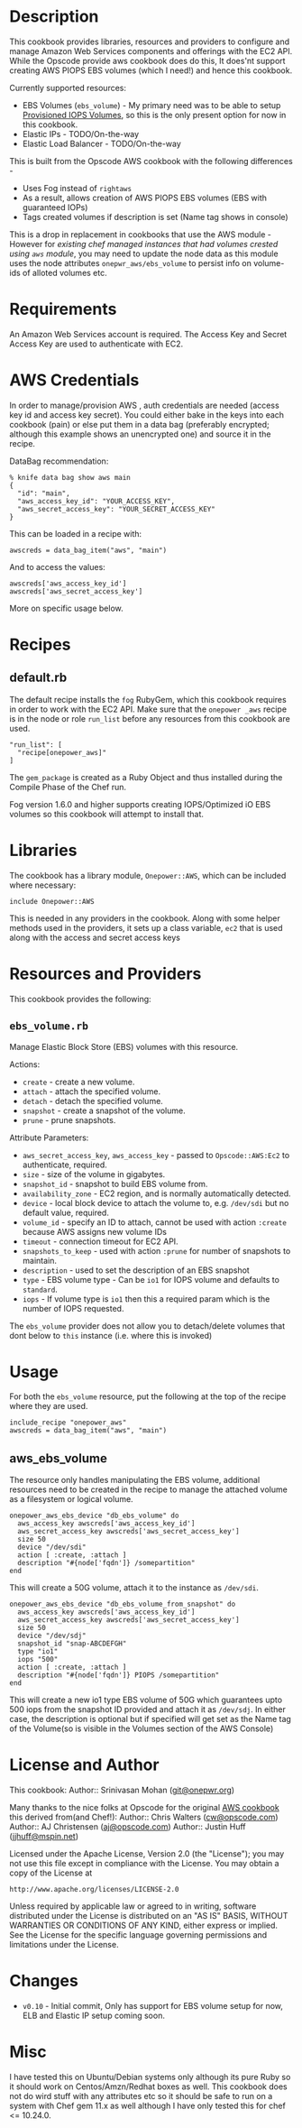 Description
===========

This cookbook provides libraries, resources and providers to configure and manage Amazon Web Services components and offerings with the EC2 API. While the Opscode provide aws cookbook does do this, It does'nt support creating AWS PIOPS EBS volumes (which I need!) and hence this cookbook. 

Currently supported resources:

* EBS Volumes (`ebs_volume`) - My primary need was to be able to setup [Provisioned IOPS Volumes](http://docs.aws.amazon.com/AWSEC2/latest/UserGuide/EBSPerformance.html#benchmark_piops), so this is the only present option for now in this cookbook.
* Elastic IPs - TODO/On-the-way
* Elastic Load Balancer - TODO/On-the-way

This is built from the Opscode AWS cookbook with the following differences -
* Uses Fog instead of `rightaws`
* As a result, allows creation of AWS PIOPS EBS volumes (EBS with guaranteed IOPs)
* Tags created volumes if description is set (Name tag shows in console)

This is a drop in replacement in cookbooks that use the AWS module - However for *existing chef managed instances that had volumes crested using `aws` module*, you may need to update the node data as this module uses the node attributes `onepwr_aws/ebs_volume` to persist info on volume-ids of alloted volumes etc.

Requirements
============

An Amazon Web Services account is required. The Access Key and Secret Access Key are used to authenticate with EC2.

AWS Credentials
===============

In order to manage/provision AWS , auth credentials are needed (access key id and access key secret). You could either bake in the keys into each cookbook (pain) or else put them in a data bag (preferably encrypted; although this example shows an unencrypted one) and source it in the recipe.

DataBag recommendation:

    % knife data bag show aws main
    {
      "id": "main",
      "aws_access_key_id": "YOUR_ACCESS_KEY",
      "aws_secret_access_key": "YOUR_SECRET_ACCESS_KEY"
    }

This can be loaded in a recipe with:

    awscreds = data_bag_item("aws", "main")

And to access the values:

    awscreds['aws_access_key_id']
    awscreds['aws_secret_access_key']

More on specific usage below.

Recipes
=======

default.rb
----------

The default recipe installs the `fog` RubyGem, which this cookbook requires in order to work with the EC2 API. Make sure that the `onepower _aws` recipe is in the node or role `run_list` before any resources from this cookbook are used.

    "run_list": [
      "recipe[onepower_aws]"
    ]

The `gem_package` is created as a Ruby Object and thus installed during the Compile Phase of the Chef run.

Fog version 1.6.0 and higher supports creating IOPS/Optimized iO EBS volumes so this cookbook will attempt to install that.

Libraries
=========

The cookbook has a library module, `Onepower::AWS`, which can be included where necessary:

    include Onepower::AWS

This is needed in any providers in the cookbook. Along with some helper methods used in the providers, it sets up a class variable, `ec2` that is used along with the access and secret access keys

Resources and Providers
=======================

This cookbook provides the following:

`ebs_volume.rb`
-------------

Manage Elastic Block Store (EBS) volumes with this resource.

Actions:

* `create` - create a new volume.
* `attach` - attach the specified volume.
* `detach` - detach the specified volume.
* `snapshot` - create a snapshot of the volume.
* `prune` - prune snapshots.

Attribute Parameters:

* `aws_secret_access_key`, `aws_access_key` - passed to `Opscode::AWS:Ec2` to authenticate, required.
* `size` - size of the volume in gigabytes.
* `snapshot_id` - snapshot to build EBS volume from.
* `availability_zone` - EC2 region, and is normally automatically detected.
* `device` - local block device to attach the volume to, e.g. `/dev/sdi` but no default value, required.
* `volume_id` - specify an ID to attach, cannot be used with action `:create` because AWS assigns new volume IDs
* `timeout` - connection timeout for EC2 API.
* `snapshots_to_keep` - used with action `:prune` for number of snapshots to maintain.
* `description` - used to set the description of an EBS snapshot
* `type` - EBS volume type - Can be `io1` for IOPS volume and defaults to `standard`.
* `iops` - If volume type is `io1` then this a required param which is the number of IOPS requested.

The `ebs_volume` provider does not allow you to detach/delete volumes that dont below to `this` instance (i.e. where this is invoked)

Usage
=====

For both the `ebs_volume` resource, put the following at the top of the recipe where they are used.

    include_recipe "onepower_aws"
    awscreds = data_bag_item("aws", "main")

aws_ebs_volume
--------------

The resource only handles manipulating the EBS volume, additional resources need to be created in the recipe to manage the attached volume as a filesystem or logical volume.

    onepower_aws_ebs_device "db_ebs_volume" do
      aws_access_key awscreds['aws_access_key_id']
      aws_secret_access_key awscreds['aws_secret_access_key']
      size 50
      device "/dev/sdi"
      action [ :create, :attach ]
      description "#{node['fqdn']} /somepartition"
    end

This will create a 50G volume, attach it to the instance as `/dev/sdi`.

    onepower_aws_ebs_device "db_ebs_volume_from_snapshot" do
      aws_access_key awscreds['aws_access_key_id']
      aws_secret_access_key awscreds['aws_secret_access_key']
      size 50
      device "/dev/sdj"
      snapshot_id "snap-ABCDEFGH"
      type "io1"
      iops "500"
      action [ :create, :attach ]
      description "#{node['fqdn']} PIOPS /somepartition"
    end

This will create a new io1 type EBS volume of 50G which guarantees upto 500 iops from the snapshot ID provided and attach it as `/dev/sdj`.
In either case, the description is optional but if specified will get set as the Name tag of the Volume(so is visible in the Volumes section of the AWS Console)

License and Author
==================

This cookbook:
Author:: Srinivasan Mohan (<git@onepwr.org>)

Many thanks to the nice folks at Opscode for the original [AWS cookbook](https://github.com/opscode-cookbooks/aws) this derived from(and Chef!):
Author:: Chris Walters (<cw@opscode.com>)
Author:: AJ Christensen (<aj@opscode.com>)
Author:: Justin Huff (<jjhuff@mspin.net>)


Licensed under the Apache License, Version 2.0 (the "License");
you may not use this file except in compliance with the License.
You may obtain a copy of the License at

    http://www.apache.org/licenses/LICENSE-2.0

Unless required by applicable law or agreed to in writing, software
distributed under the License is distributed on an "AS IS" BASIS,
WITHOUT WARRANTIES OR CONDITIONS OF ANY KIND, either express or implied.
See the License for the specific language governing permissions and
limitations under the License.

Changes
=======

* `v0.10` - Initial commit, Only has support for EBS volume setup for now, ELB and Elastic IP setup coming soon.


Misc
=======
I have tested this on Ubuntu/Debian systems only although its pure Ruby so it should work on Centos/Amzn/Redhat boxes as well. This cookbook does not do wird stuff with any attributes etc so it should be safe to run on a system with Chef gem 11.x as well although I have only tested this for chef <= 10.24.0. 
